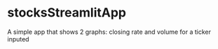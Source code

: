 # stocksStreamlitApp
 A simple app that shows 2 graphs: closing rate and volume for a ticker inputed
